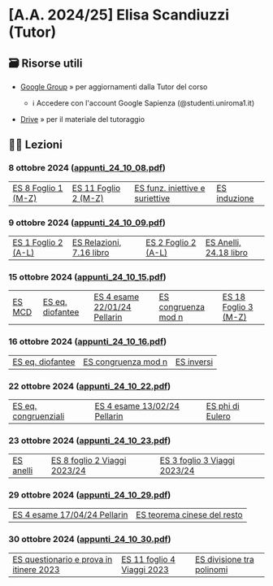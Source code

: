 # [A.A. 2024/25] Elisa Scandiuzzi (Tutor)

## 🗃 Risorse utili

- [Google Group](https://groups.google.com/a/studenti.uniroma1.it/g/tutorato-algebra) » per aggiornamenti dalla Tutor del corso

  - ℹ️ Accedere con l'account Google Sapienza (@studenti.uniroma1.it)

- [Drive](https://drive.google.com/drive/folders/1PDDv9tr4jtXcp68FIcTE0s9bMLHn_Ok-?usp=sharing) » per il materiale del tutoraggio

## 👩‍🏫 Lezioni

### 8 ottobre 2024 ([appunti_24_10_08.pdf](https://drive.google.com/file/d/1rKMr5lQv76uaqbygLX0wX8YwXBTdYP5t/view?usp=drive_link))

|   |   |   |   |
|---|---|---|---|
| [ES 8 Foglio 1 (M-Z)](https://github.com/sapienzastudentsnetwork/algebra/discussions/474) | [ES 11 Foglio 2 (M-Z)](https://github.com/sapienzastudentsnetwork/algebra/discussions/496) | [ES funz. iniettive e suriettive](https://github.com/sapienzastudentsnetwork/algebra/discussions/497) | [ES induzione](https://github.com/sapienzastudentsnetwork/algebra/discussions/498) |

### 9 ottobre 2024 ([appunti_24_10_09.pdf](https://drive.google.com/file/d/1tqiXXi2WFl-N2J1HJcQ47xS_EOnubLaC/view?usp=drive_link))

|   |   |   |   |
|---|---|---|---|
| [ES 1 Foglio 2 (A-L)](https://github.com/sapienzastudentsnetwork/algebra/discussions/480) | [ES Relazioni, 7.16 libro](https://github.com/sapienzastudentsnetwork/algebra/discussions/505) | [ES 2 Foglio 2 (A-L)](https://github.com/sapienzastudentsnetwork/algebra/discussions/481) | [ES Anelli, 24.18 libro](https://github.com/sapienzastudentsnetwork/algebra/discussions/506) |

### 15 ottobre 2024 ([appunti_24_10_15.pdf](https://drive.google.com/file/d/1vXr7x2pImuO8ojMXd2dh6cKUcj4e1hBZ/view?usp=drive_link))

|   |   |   |   |   |
|---|---|---|---|---|
| [ES MCD](https://github.com/sapienzastudentsnetwork/algebra/discussions/526) | [ES eq. diofantee](https://github.com/sapienzastudentsnetwork/algebra/discussions/527) | [ES 4 esame 22/01/24 Pellarin](https://github.com/sapienzastudentsnetwork/algebra/discussions/445) | [ES congruenza mod n](https://github.com/sapienzastudentsnetwork/algebra/discussions/528) | [ES 18 Foglio 3 (M-Z)](https://github.com/sapienzastudentsnetwork/algebra/discussions/516)

### 16 ottobre 2024 ([appunti_24_10_16.pdf](https://drive.google.com/file/d/1wmjlnk-vp7-oEuBwF3pLh_vpjs9jsJti/view?usp=drive_link))

|   |   |   |
|---|---|---|
| [ES eq. diofantee](https://github.com/sapienzastudentsnetwork/algebra/discussions/529) | [ES congruenza mod n](https://github.com/sapienzastudentsnetwork/algebra/discussions/530) | [ES inversi](https://github.com/sapienzastudentsnetwork/algebra/discussions/531)

### 22 ottobre 2024 ([appunti_24_10_22.pdf](https://drive.google.com/file/d/1-nnM2AYLZzebtKG3htJHpKOALDRPwRaq/view?usp=drive_link))

|   |   |   |
|---|---|---|
| [ES eq. congruenziali](https://github.com/sapienzastudentsnetwork/algebra/discussions/550) | [ES 4 esame 13/02/24 Pellarin](https://github.com/sapienzastudentsnetwork/algebra/discussions/449) | [ES phi di Eulero](https://github.com/sapienzastudentsnetwork/algebra/discussions/551)

### 23 ottobre 2024 ([appunti_24_10_23.pdf](https://drive.google.com/file/d/1-oT5tZq_mFWFYvdCw8TRVoGb-bYZdqOZ/view?usp=drive_link))

|   |   |   |
|---|---|---|
| [ES anelli](https://github.com/sapienzastudentsnetwork/algebra/discussions/552) | [ES 8 foglio 2 Viaggi 2023/24](https://github.com/sapienzastudentsnetwork/algebra/discussions/171) | [ES 3 foglio 3 Viaggi 2023/24](https://github.com/sapienzastudentsnetwork/algebra/discussions/184)

### 29 ottobre 2024 ([appunti_24_10_29.pdf](https://drive.google.com/file/d/1-tQAeLnj_XrtC9idXDhT624-hCgrkkrB/view?usp=drive_link))

|   |   |
|---|---|
| [ES 4 esame 17/04/24 Pellarin](https://github.com/sapienzastudentsnetwork/algebra/discussions/461) | [ES teorema cinese del resto](https://github.com/sapienzastudentsnetwork/algebra/discussions/553) 

### 30 ottobre 2024 ([appunti_24_10_30.pdf](https://drive.google.com/file/d/10f59qkUDuygzTnbpG-UO1XL4iUKgPhjX/view?usp=drive_link))

|   |   |   |
|---|---|---|
| [ES questionario e prova in itinere 2023](https://github.com/sapienzastudentsnetwork/algebra/discussions/554) | [ES 11 foglio 4 Viaggi 2023](https://github.com/sapienzastudentsnetwork/algebra/discussions/229) | [ES divisione tra polinomi](https://github.com/sapienzastudentsnetwork/algebra/discussions/555)
